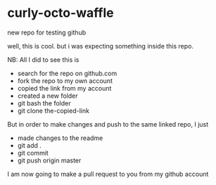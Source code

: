 # curly-octo-waffle
new repo for testing github

well, this is cool. but i was expecting something inside this repo. 

NB: All I did to see this is

* search for the repo on github.com
* fork the repo to my own account
* copied the link from my account
* created a new folder
* git bash the folder
* git clone the-copied-link

But in order to make changes and push to the same linked repo, I just

* made changes to the readme
* git add .
* git commit
* git push origin master

I am now going to make a pull request to you from my github account